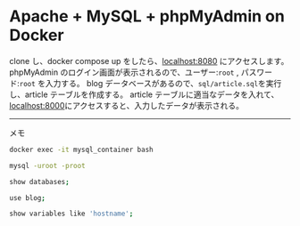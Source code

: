 # Apache + MySQL + phpMyAdmin on Docker

clone し、docker compose up をしたら、[localhost:8080](localhost:8080) にアクセスします。
phpMyAdmin のログイン画面が表示されるので、ユーザー:`root` , パスワード:`root` を入力する。
blog データベースがあるので、`sql/article.sql`を実行し、article テーブルを作成する。
article テーブルに適当なデータを入れて、[localhost:8000](localhost:8000)にアクセスすると、入力したデータが表示される。

---

メモ

```sh
docker exec -it mysql_container bash

mysql -uroot -proot

show databases;

use blog;

show variables like 'hostname';
```
